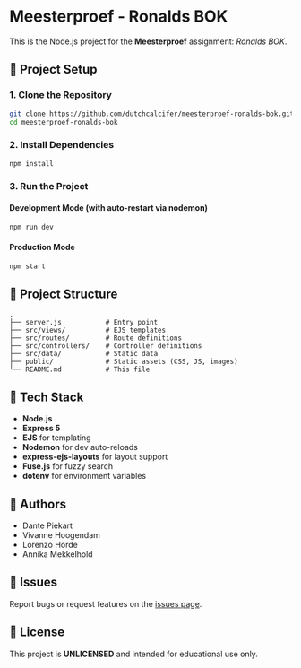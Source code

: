 # Meesterproef - Ronalds BOK

This is the Node.js project for the **Meesterproef** assignment: _Ronalds BOK_.

## 🚀 Project Setup

### 1. Clone the Repository

```bash
git clone https://github.com/dutchcalcifer/meesterproef-ronalds-bok.git
cd meesterproef-ronalds-bok
```

### 2. Install Dependencies

```bash
npm install
```

### 3. Run the Project

#### Development Mode (with auto-restart via nodemon)

```bash
npm run dev
```

#### Production Mode

```bash
npm start
```

## 📁 Project Structure

```
.
├── server.js           # Entry point
├── src/views/          # EJS templates
├── src/routes/         # Route definitions
├── src/controllers/    # Controller definitions
├── src/data/           # Static data
├── public/             # Static assets (CSS, JS, images)
└── README.md           # This file
```

## 🧰 Tech Stack

- **Node.js**
- **Express 5**
- **EJS** for templating
- **Nodemon** for dev auto-reloads
- **express-ejs-layouts** for layout support
- **Fuse.js** for fuzzy search
- **dotenv** for environment variables

## 👥 Authors

- Dante Piekart
- Vivanne Hoogendam
- Lorenzo Horde
- Annika Mekkelhold

## 🐛 Issues

Report bugs or request features on the [issues page](https://github.com/dutchcalcifer/meesterproef-ronalds-bok/issues).

## 📄 License

This project is **UNLICENSED** and intended for educational use only.
